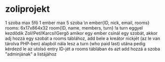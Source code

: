 # zoliprojekt

1 szoba max 5fő
1 ember max 5 szoba
\n
ember{ID, nick, email, rooms}
	rooms: 6x17x864x32
room{ID, name, members, turn}
	!a turn eggyel kezdődik
	Zoli!Peti!Karcsi!Gergő
amikor egy ember csinál egy szobát, akkor adj hozzá
egy szobát a rooms táblához, add bele a kreátor nickjét (az le van tárolva PHP-ben)
alapból nála lesz a turn (who paid last) 
utána pedig kérdezd le az utolsó entry ID-jét a rooms táblában és azt add hozzá
a szoba "adminjának" a listájához 
